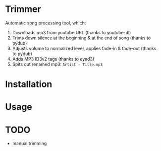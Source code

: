 # Trimmer
Automatic song processing tool, which:

1. Downloads mp3 from youtube URL (thanks to youtube-dl)
2. Trims down silence at the beginning & at the end of song (thanks to pydub)
3. Adjusts volume to normalized level, applies fade-in & fade-out (thanks to pydub)
4. Adds MP3 ID3v2 tags (thanks to eyed3)
5. Spits out renamed mp3: `Artist - Title.mp3`

# Installation

# Usage

# TODO
- manual trimming
